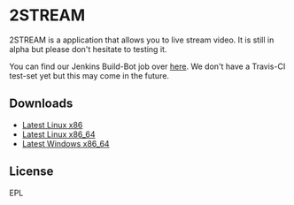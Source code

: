 2STREAM
=======

2STREAM is a application that allows you to live stream video. It is still in alpha but please don't hesitate to testing it.

You can find our Jenkins Build-Bot job over [here](http://jenkins.marlinc.nl/job/2STREAM/).
We don't have a Travis-CI test-set yet but this may come in the future.

Downloads
-----------

* [Latest Linux x86](http://jenkins.marlinc.nl/job/2STREAM/jdk=OpenJDK%207/lastSuccessfulBuild/artifact/build/2stream-linux-x86.jar)
* [Latest Linux x86_64](http://jenkins.marlinc.nl/job/2STREAM/jdk=OpenJDK%207/lastSuccessfulBuild/artifact/build/2stream-linux-x86_64.jar)
* [Latest Windows x86_64](http://jenkins.marlinc.nl/job/2STREAM/jdk=OpenJDK%207/lastSuccessfulBuild/artifact/build/2stream-windows-x86_64.jar)

License
-----------

EPL
